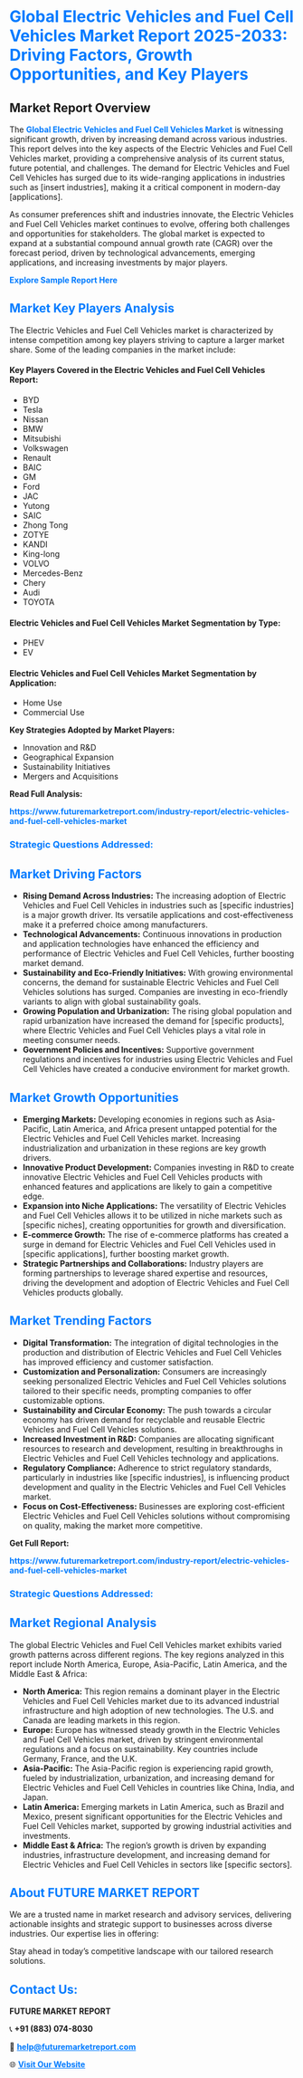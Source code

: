 <h1 style="color: #007BFF;">Global Electric Vehicles and Fuel Cell Vehicles Market Report 2025-2033: Driving Factors, Growth Opportunities, and Key Players</h1>

<section id="overview">
<h2>Market Report Overview</h2>
<p>The <a href="https://www.futuremarketreport.com/industry-report/electric-vehicles-and-fuel-cell-vehicles-market" style="color: #007BFF; text-decoration: none;"><strong>Global Electric Vehicles and Fuel Cell Vehicles Market</strong></a> is witnessing significant growth, driven by increasing demand across various industries. This report delves into the key aspects of the Electric Vehicles and Fuel Cell Vehicles market, providing a comprehensive analysis of its current status, future potential, and challenges. The demand for Electric Vehicles and Fuel Cell Vehicles has surged due to its wide-ranging applications in industries such as [insert industries], making it a critical component in modern-day [applications].</p>
<p>As consumer preferences shift and industries innovate, the Electric Vehicles and Fuel Cell Vehicles market continues to evolve, offering both challenges and opportunities for stakeholders. The global market is expected to expand at a substantial compound annual growth rate (CAGR) over the forecast period, driven by technological advancements, emerging applications, and increasing investments by major players.</p>
</section>

<section id="overview">
<p><a href="https://www.futuremarketreport.com/request-sample/reportId=27276" style="color: #007BFF; text-decoration: none;"><strong>Explore Sample Report Here</strong></a></p>
</section>

<section id="key-players">
<h2 style="color: #007BFF;">Market Key Players Analysis</h2>
<p>The Electric Vehicles and Fuel Cell Vehicles market is characterized by intense competition among key players striving to capture a larger market share. Some of the leading companies in the market include:</p>
<h4>Key Players Covered in the Electric Vehicles and Fuel Cell Vehicles Report:</h4>
<ul><li>BYD</li><li>Tesla</li><li>Nissan</li><li>BMW</li><li>Mitsubishi</li><li>Volkswagen</li><li>Renault</li><li>BAIC</li><li>GM</li><li>Ford</li><li>JAC</li><li>Yutong</li><li>SAIC</li><li>Zhong Tong</li><li>ZOTYE</li><li>KANDI</li><li>King-long</li><li>VOLVO</li><li>Mercedes-Benz</li><li>Chery</li><li>Audi</li><li>TOYOTA</li></ul>
<h4>Electric Vehicles and Fuel Cell Vehicles Market Segmentation by Type:</h4>
<ul><li>PHEV</li><li>EV</li></ul>

<h4>Electric Vehicles and Fuel Cell Vehicles Market Segmentation by Application:</h4>
<ul><li>Home Use</li><li>Commercial Use</li></ul>
<p><strong>Key Strategies Adopted by Market Players:</strong></p>
<ul>
<li>Innovation and R&D</li>
<li>Geographical Expansion</li>
<li>Sustainability Initiatives</li>
<li>Mergers and Acquisitions</li>
</ul>
</section>

<section>
<p><strong>Read Full Analysis: </strong></p><a href="https://www.futuremarketreport.com/industry-report/electric-vehicles-and-fuel-cell-vehicles-market" style="color: #007BFF; text-decoration: none;"><strong>https://www.futuremarketreport.com/industry-report/electric-vehicles-and-fuel-cell-vehicles-market</strong></a>
<h3 style="color: #007BFF;">Strategic Questions Addressed:</h3>
</section>

<section id="driving-factors">
<h2 style="color: #007BFF;">Market Driving Factors</h2>
<ul>
<li><strong>Rising Demand Across Industries:</strong> The increasing adoption of Electric Vehicles and Fuel Cell Vehicles in industries such as [specific industries] is a major growth driver. Its versatile applications and cost-effectiveness make it a preferred choice among manufacturers.</li>
<li><strong>Technological Advancements:</strong> Continuous innovations in production and application technologies have enhanced the efficiency and performance of Electric Vehicles and Fuel Cell Vehicles, further boosting market demand.</li>
<li><strong>Sustainability and Eco-Friendly Initiatives:</strong> With growing environmental concerns, the demand for sustainable Electric Vehicles and Fuel Cell Vehicles solutions has surged. Companies are investing in eco-friendly variants to align with global sustainability goals.</li>
<li><strong>Growing Population and Urbanization:</strong> The rising global population and rapid urbanization have increased the demand for [specific products], where Electric Vehicles and Fuel Cell Vehicles plays a vital role in meeting consumer needs.</li>
<li><strong>Government Policies and Incentives:</strong> Supportive government regulations and incentives for industries using Electric Vehicles and Fuel Cell Vehicles have created a conducive environment for market growth.</li>
</ul>
</section>

<section id="growth-opportunities">
<h2 style="color: #007BFF;">Market Growth Opportunities</h2>
<ul>
<li><strong>Emerging Markets:</strong> Developing economies in regions such as Asia-Pacific, Latin America, and Africa present untapped potential for the Electric Vehicles and Fuel Cell Vehicles market. Increasing industrialization and urbanization in these regions are key growth drivers.</li>
<li><strong>Innovative Product Development:</strong> Companies investing in R&D to create innovative Electric Vehicles and Fuel Cell Vehicles products with enhanced features and applications are likely to gain a competitive edge.</li>
<li><strong>Expansion into Niche Applications:</strong> The versatility of Electric Vehicles and Fuel Cell Vehicles allows it to be utilized in niche markets such as [specific niches], creating opportunities for growth and diversification.</li>
<li><strong>E-commerce Growth:</strong> The rise of e-commerce platforms has created a surge in demand for Electric Vehicles and Fuel Cell Vehicles used in [specific applications], further boosting market growth.</li>
<li><strong>Strategic Partnerships and Collaborations:</strong> Industry players are forming partnerships to leverage shared expertise and resources, driving the development and adoption of Electric Vehicles and Fuel Cell Vehicles products globally.</li>
</ul>
</section>

<section id="trending-factors">
<h2 style="color: #007BFF;">Market Trending Factors</h2>
<ul>
<li><strong>Digital Transformation:</strong> The integration of digital technologies in the production and distribution of Electric Vehicles and Fuel Cell Vehicles has improved efficiency and customer satisfaction.</li>
<li><strong>Customization and Personalization:</strong> Consumers are increasingly seeking personalized Electric Vehicles and Fuel Cell Vehicles solutions tailored to their specific needs, prompting companies to offer customizable options.</li>
<li><strong>Sustainability and Circular Economy:</strong> The push towards a circular economy has driven demand for recyclable and reusable Electric Vehicles and Fuel Cell Vehicles solutions.</li>
<li><strong>Increased Investment in R&D:</strong> Companies are allocating significant resources to research and development, resulting in breakthroughs in Electric Vehicles and Fuel Cell Vehicles technology and applications.</li>
<li><strong>Regulatory Compliance:</strong> Adherence to strict regulatory standards, particularly in industries like [specific industries], is influencing product development and quality in the Electric Vehicles and Fuel Cell Vehicles market.</li>
<li><strong>Focus on Cost-Effectiveness:</strong> Businesses are exploring cost-efficient Electric Vehicles and Fuel Cell Vehicles solutions without compromising on quality, making the market more competitive.</li>
</ul>
</section>

<section>
<p><strong>Get Full Report: </strong></p><a href="https://www.futuremarketreport.com/industry-report/electric-vehicles-and-fuel-cell-vehicles-market" style="color: #007BFF; text-decoration: none;"><strong>https://www.futuremarketreport.com/industry-report/electric-vehicles-and-fuel-cell-vehicles-market</strong></a>
<h3 style="color: #007BFF;">Strategic Questions Addressed:</h3>
</section>


<section id="regional-analysis">
<h2 style="color: #007BFF;">Market Regional Analysis</h2>
<p>The global Electric Vehicles and Fuel Cell Vehicles market exhibits varied growth patterns across different regions. The key regions analyzed in this report include North America, Europe, Asia-Pacific, Latin America, and the Middle East & Africa:</p>
<ul>
<li><strong>North America:</strong> This region remains a dominant player in the Electric Vehicles and Fuel Cell Vehicles market due to its advanced industrial infrastructure and high adoption of new technologies. The U.S. and Canada are leading markets in this region.</li>
<li><strong>Europe:</strong> Europe has witnessed steady growth in the Electric Vehicles and Fuel Cell Vehicles market, driven by stringent environmental regulations and a focus on sustainability. Key countries include Germany, France, and the U.K.</li>
<li><strong>Asia-Pacific:</strong> The Asia-Pacific region is experiencing rapid growth, fueled by industrialization, urbanization, and increasing demand for Electric Vehicles and Fuel Cell Vehicles in countries like China, India, and Japan.</li>
<li><strong>Latin America:</strong> Emerging markets in Latin America, such as Brazil and Mexico, present significant opportunities for the Electric Vehicles and Fuel Cell Vehicles market, supported by growing industrial activities and investments.</li>
<li><strong>Middle East & Africa:</strong> The region’s growth is driven by expanding industries, infrastructure development, and increasing demand for Electric Vehicles and Fuel Cell Vehicles in sectors like [specific sectors].</li>
</ul>
</section>

<footer>
<h2 style="color: #007BFF;">About FUTURE MARKET REPORT</h2>
<p>We are a trusted name in market research and advisory services, delivering actionable insights and strategic support to businesses across diverse industries. Our expertise lies in offering:</p>

<p>Stay ahead in today’s competitive landscape with our tailored research solutions.</p>

<h2 style="color: #007BFF;">Contact Us:</h2>
<p><strong>FUTURE MARKET REPORT</strong></p>
<p>📞 <strong>+91 (883) 074-8030</strong></p>
<p>📧 <strong><a href="mailto:help@futuremarketreport.com" style="color: #007BFF;">help@futuremarketreport.com</a></strong></p>
<p>🌐 <strong><a href="https://www.futuremarketreport.com/" style="color: #007BFF;">Visit Our Website</a></strong></p>
</footer>